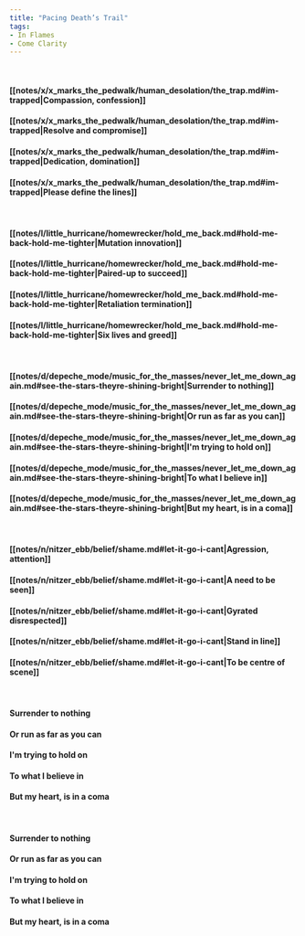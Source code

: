 ```yaml
---
title: "Pacing Death’s Trail"
tags:
- In Flames
- Come Clarity
---
```

&nbsp;
#### [[notes/x/x_marks_the_pedwalk/human_desolation/the_trap.md#im-trapped|Compassion, confession]]
#### [[notes/x/x_marks_the_pedwalk/human_desolation/the_trap.md#im-trapped|Resolve and compromise]]
#### [[notes/x/x_marks_the_pedwalk/human_desolation/the_trap.md#im-trapped|Dedication, domination]]
#### [[notes/x/x_marks_the_pedwalk/human_desolation/the_trap.md#im-trapped|Please define the lines]]
&nbsp;
#### [[notes/l/little_hurricane/homewrecker/hold_me_back.md#hold-me-back-hold-me-tighter|Mutation innovation]]
#### [[notes/l/little_hurricane/homewrecker/hold_me_back.md#hold-me-back-hold-me-tighter|Paired-up to succeed]]
#### [[notes/l/little_hurricane/homewrecker/hold_me_back.md#hold-me-back-hold-me-tighter|Retaliation termination]]
#### [[notes/l/little_hurricane/homewrecker/hold_me_back.md#hold-me-back-hold-me-tighter|Six lives and greed]]
&nbsp;
#### [[notes/d/depeche_mode/music_for_the_masses/never_let_me_down_again.md#see-the-stars-theyre-shining-bright|Surrender to nothing]]
#### [[notes/d/depeche_mode/music_for_the_masses/never_let_me_down_again.md#see-the-stars-theyre-shining-bright|Or run as far as you can]]
#### [[notes/d/depeche_mode/music_for_the_masses/never_let_me_down_again.md#see-the-stars-theyre-shining-bright|I'm trying to hold on]]
#### [[notes/d/depeche_mode/music_for_the_masses/never_let_me_down_again.md#see-the-stars-theyre-shining-bright|To what I believe in]]
#### [[notes/d/depeche_mode/music_for_the_masses/never_let_me_down_again.md#see-the-stars-theyre-shining-bright|But my heart, is in a coma]]
&nbsp;
#### [[notes/n/nitzer_ebb/belief/shame.md#let-it-go-i-cant|Agression, attention]]
#### [[notes/n/nitzer_ebb/belief/shame.md#let-it-go-i-cant|A need to be seen]]
#### [[notes/n/nitzer_ebb/belief/shame.md#let-it-go-i-cant|Gyrated disrespected]]
#### [[notes/n/nitzer_ebb/belief/shame.md#let-it-go-i-cant|Stand in line]]
#### [[notes/n/nitzer_ebb/belief/shame.md#let-it-go-i-cant|To be centre of scene]]
&nbsp;
#### Surrender to nothing
#### Or run as far as you can
#### I'm trying to hold on
#### To what I believe in
#### But my heart, is in a coma
&nbsp;
#### Surrender to nothing
#### Or run as far as you can
#### I'm trying to hold on
#### To what I believe in
#### But my heart, is in a coma
